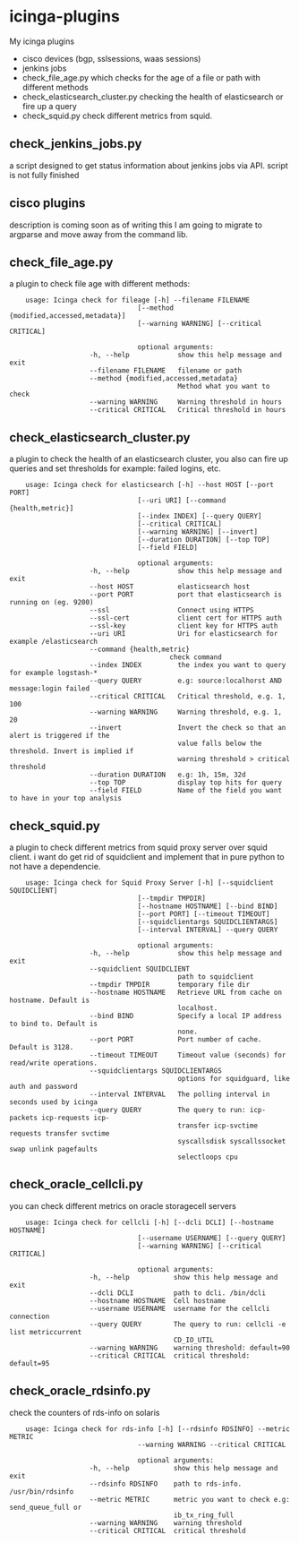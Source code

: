 icinga-plugins
=========================
My icinga plugins

- cisco devices (bgp, sslsessions, waas sessions)
- jenkins jobs
- check_file_age.py which checks for the age of a file or path with different methods
- check_elasticsearch_cluster.py checking the health of elasticsearch or fire up a query
- check_squid.py check different metrics from squid.

check_jenkins_jobs.py
-------------------------
a script designed to get status information about jenkins jobs via API.
script is not fully finished

cisco plugins
-------------------------
description is coming soon
as of writing this I am going to migrate to argparse and move away from the command lib.

check_file_age.py
-------------------------
a plugin to check file age with different methods:

```
    usage: Icinga check for fileage [-h] --filename FILENAME
                                [--method {modified,accessed,metadata}]
                                [--warning WARNING] [--critical CRITICAL]

                                optional arguments:
                    -h, --help            show this help message and exit
                    --filename FILENAME   filename or path
                    --method {modified,accessed,metadata}
                                          Method what you want to check
                    --warning WARNING     Warning threshold in hours
                    --critical CRITICAL   Critical threshold in hours
```
check_elasticsearch_cluster.py
-------------------------
a plugin to check the health of an elasticsearch cluster,
you also can fire up queries and set thresholds for example: failed logins, etc.

```
    usage: Icinga check for elasticsearch [-h] --host HOST [--port PORT]
                                [--uri URI] [--command {health,metric}]
                                [--index INDEX] [--query QUERY]
                                [--critical CRITICAL]
                                [--warning WARNING] [--invert]
                                [--duration DURATION] [--top TOP]
                                [--field FIELD]

                                optional arguments:
                    -h, --help            show this help message and exit
                    --host HOST           elasticsearch host
                    --port PORT           port that elasticsearch is running on (eg. 9200)
                    --ssl                 Connect using HTTPS
                    --ssl-cert            client cert for HTTPS auth
                    --ssl-key             client key for HTTPS auth
                    --uri URI             Uri for elasticsearch for example /elasticsearch
                    --command {health,metric}
                                        check command
                    --index INDEX         the index you want to query for example logstash-*
                    --query QUERY         e.g: source:localhorst AND message:login failed
                    --critical CRITICAL   Critical threshold, e.g. 1, 100
                    --warning WARNING     Warning threshold, e.g. 1, 20
                    --invert              Invert the check so that an alert is triggered if the
                                          value falls below the threshold. Invert is implied if
                                          warning threshold > critical threshold
                    --duration DURATION   e.g: 1h, 15m, 32d
                    --top TOP             display top hits for query
                    --field FIELD         Name of the field you want to have in your top analysis
```
check_squid.py
-------------------------
a plugin to check different metrics from squid proxy server over squid client.
i want do get rid of squidclient and implement that in pure python to not have a dependencie.

```
    usage: Icinga check for Squid Proxy Server [-h] [--squidclient SQUIDCLIENT]
                                [--tmpdir TMPDIR]
                                [--hostname HOSTNAME] [--bind BIND]
                                [--port PORT] [--timeout TIMEOUT]
                                [--squidclientargs SQUIDCLIENTARGS]
                                [--interval INTERVAL] --query QUERY

                                optional arguments:
                    -h, --help            show this help message and exit
                    --squidclient SQUIDCLIENT
                                          path to squidclient
                    --tmpdir TMPDIR       temporary file dir
                    --hostname HOSTNAME   Retrieve URL from cache on hostname. Default is
                                          localhost.
                    --bind BIND           Specify a local IP address to bind to. Default is
                                          none.
                    --port PORT           Port number of cache. Default is 3128.
                    --timeout TIMEOUT     Timeout value (seconds) for read/write operations.
                    --squidclientargs SQUIDCLIENTARGS
                                          options for squidguard, like auth and password
                    --interval INTERVAL   The polling interval in seconds used by icinga
                    --query QUERY         The query to run: icp-packets icp-requests icp-
                                          transfer icp-svctime requests transfer svctime
                                          syscallsdisk syscallssocket swap unlink pagefaults
                                          selectloops cpu
```
check_oracle_cellcli.py
--------------------------
you can check different metrics on oracle storagecell servers

```
    usage: Icinga check for cellcli [-h] [--dcli DCLI] [--hostname HOSTNAME]
                                [--username USERNAME] [--query QUERY]
                                [--warning WARNING] [--critical CRITICAL]

                                optional arguments:
                    -h, --help           show this help message and exit
                    --dcli DCLI          path to dcli. /bin/dcli
                    --hostname HOSTNAME  Cell hostname
                    --username USERNAME  username for the cellcli connection
                    --query QUERY        The query to run: cellcli -e list metriccurrent
                                         CD_IO_UTIL
                    --warning WARNING    warning threshold: default=90
                    --critical CRITICAL  critical threshold: default=95
```
check_oracle_rdsinfo.py
--------------------------
check the counters of rds-info on solaris

```
    usage: Icinga check for rds-info [-h] [--rdsinfo RDSINFO] --metric METRIC
                                --warning WARNING --critical CRITICAL

                                optional arguments:
                    -h, --help           show this help message and exit
                    --rdsinfo RDSINFO    path to rds-info. /usr/bin/rdsinfo
                    --metric METRIC      metric you want to check e.g: send_queue_full or
                                         ib_tx_ring_full
                    --warning WARNING    warning threshold
                    --critical CRITICAL  critical threshold
```

